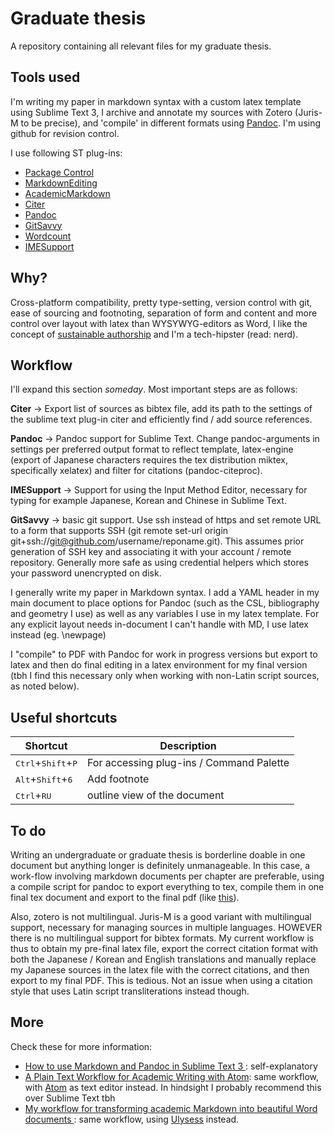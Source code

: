 # Graduate thesis

A repository containing all relevant files for my graduate thesis.

## Tools used

I'm writing my paper in markdown syntax with a custom latex template using Sublime Text 3, I archive and annotate my sources with Zotero (Juris-M to be precise), and 'compile' in different formats using [Pandoc](http://pandoc.org/). I'm using github for revision control.

I use following ST plug-ins:

- [Package Control](https://packagecontrol.io/)
- [MarkdownEditing](https://packagecontrol.io/packages/MarkdownEditing)
- [AcademicMarkdown](https://github.com/mangecoeur/AcademicMarkdown)
- [Citer](https://github.com/mangecoeur/Citer)
- [Pandoc](https://packagecontrol.io/packages/Pandoc)
- [GitSavvy](https://github.com/divmain/GitSavvy)
- [Wordcount](https://github.com/titoBouzout/WordCount)
- [IMESupport](https://github.com/chikatoike/IMESupport)

## Why?

Cross-platform compatibility, pretty type-setting, version control with git, ease of sourcing and footnoting, separation of form and content and more control over layout with latex than WYSYWYG-editors as Word, I like the concept of [sustainable authorship](https://programminghistorian.org/en/lessons/sustainable-authorship-in-plain-text-using-pandoc-and-markdown) and I'm a tech-hipster (read: nerd).

## Workflow

I'll expand this section *someday*. Most important steps are as follows:

**Citer** -> Export list of sources as bibtex file, add its path to the settings of the sublime text plug-in citer and efficiently find / add source references.

**Pandoc** -> Pandoc support for Sublime Text. Change pandoc-arguments in settings per preferred output format to reflect template, latex-engine (export of Japanese characters requires the tex distribution miktex, specifically xelatex) and filter for citations (pandoc-citeproc).

**IMESupport** -> Support for using the Input Method Editor, necessary for typing for example Japanese, Korean and Chinese in Sublime Text. 

**GitSavvy** -> basic git support. Use ssh instead of https and set remote URL to a form that supports SSH (git remote set-url origin git+ssh://git@github.com/username/reponame.git). This assumes prior generation of SSH key and associating it with your account / remote repository. Generally more safe as using credential helpers which stores your password unencrypted on disk.

I generally write my paper in Markdown syntax. I add a YAML header in my main document to place options for Pandoc (such as the CSL, bibliography and geometry I use) as well as any variables I use in my latex template. For any explicit layout needs in-document I can't handle with MD, I use latex instead (eg. \newpage)

I "compile" to PDF with Pandoc for work in progress versions but export to latex and then do final editing in a latex environment for my final version (tbh I find this necessary only when working with non-Latin script sources, as noted below). 

## Useful shortcuts

| Shortcut | Description |
| ---------| ----------- |
| <kbd>Ctrl</kbd>+<kbd>Shift</kbd>+<kbd>P</kbd> | For accessing plug-ins / Command Palette  |
| <kbd>Alt</kbd>+<kbd>Shift</kbd>+<kbd>6</kbd> | Add footnote |
| <kbd>Ctrl</kbd>+<kbd>R</kbd><kbd>U</kbd> | outline view of the document |

## To do

Writing an undergraduate or graduate thesis is borderline doable in one document but anything longer is definitely unmanageable. In this case, a work-flow involving markdown documents per chapter are preferable, using a compile script for pandoc to export everything to tex, compile them in one final tex document and export to the final pdf (like [this](https://bartschat.github.io/post/thesis_workflow/)).

Also, zotero is not multilingual. Juris-M is a good variant with multilingual support, necessary for managing sources in multiple languages. HOWEVER there is no multilingual support for bibtex formats. My current workflow is thus to obtain my pre-final latex file, export the correct citation format with both the Japanese / Korean and English translations and manually replace my Japanese sources in the latex file with the correct citations, and then export to my final PDF. This is tedious. Not an issue when using a citation style that uses Latin script transliterations instead though.

## More

Check these for more information:

- [How to use Markdown and Pandoc in Sublime Text 3
](https://donlelek.github.io/2015-03-25-how-to-use-markdown-and-pandoc-in-sublime-text-3/): self-explanatory
- [A Plain Text Workflow for Academic Writing with Atom](http://u.arizona.edu/~selisker/post/workflow/): same workflow, with [Atom](https://atom.io/) as text editor instead. In hindsight I probably recommend this over Sublime Text tbh
- [My workflow for transforming academic Markdown into beautiful Word documents
](https://bartschat.github.io/post/thesis_workflow/): same workflow, using [Ulysess](https://ulysses.app/) instead.